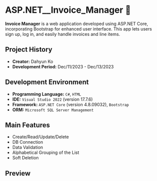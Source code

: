 # ASP.NET\_\_Invoice_Manager 📑

**Invoice Manager** is a web application developed using ASP.NET Core, incorporating Bootstrap for enhanced user interface. This app lets users sign up, log in, and easily handle invoices and line items.

## Project History

- **Creator:** Dahyun Ko
- **Development Period:** Dec/11/2023 - Dec/13/2023

## Development Environment

- **Programming Language:** `C#`, `HTML`
- **IDE:** `Visual Studio 2022` (version 17.7.6)
- **Framework:** `ASP.NET Core` (version 4.8.09032), `Bootstrap`
- **ORM:** `Microsoft SQL Server Management`

## Main Features

- Create/Read/Update/Delete
- DB Connection
- Data Validation
- Alphabetical Grouping of the List
- Soft Deletion

<!-- ### (Feature for future)

- Cookie & Session
- Authentication
- Authorization -->

<!-- ## How to start -->

<!-- Add instructions on how to get the project up and running -->

## Preview
